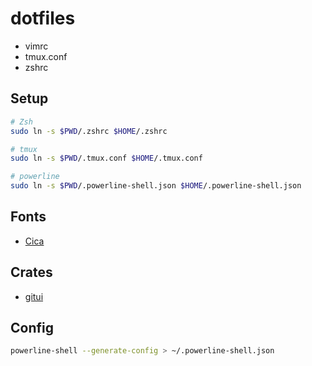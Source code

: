 # dotfiles

* vimrc
* tmux.conf
* zshrc

## Setup

```bash
# Zsh
sudo ln -s $PWD/.zshrc $HOME/.zshrc

# tmux
sudo ln -s $PWD/.tmux.conf $HOME/.tmux.conf

# powerline
sudo ln -s $PWD/.powerline-shell.json $HOME/.powerline-shell.json
```

## Fonts

- [Cica](https://github.com/miiton/Cica)

## Crates

- [gitui](https://github.com/extrawurst/gitui)


## Config

```bash
powerline-shell --generate-config > ~/.powerline-shell.json
```
